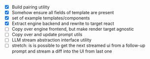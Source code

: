 - [x] Build pairing utility
- [x] Somehow ensure all fields of template are present
- [x] set of example templates/components
- [x] Extract engine backend and rewrite to target react
- [ ] Copy over engine frontend, but make render target agnostic
- [ ] Copy over and update prompt utils
- [ ] LLM stream abstraction interface utility
- [ ] stretch: is is possible to get the next streamed ui from a follow-up prompt and stream a diff into the UI from last one
